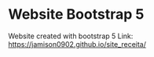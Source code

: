 # Website Bootstrap 5
Website created with bootstrap 5
Link: https://jamison0902.github.io/site_receita/
